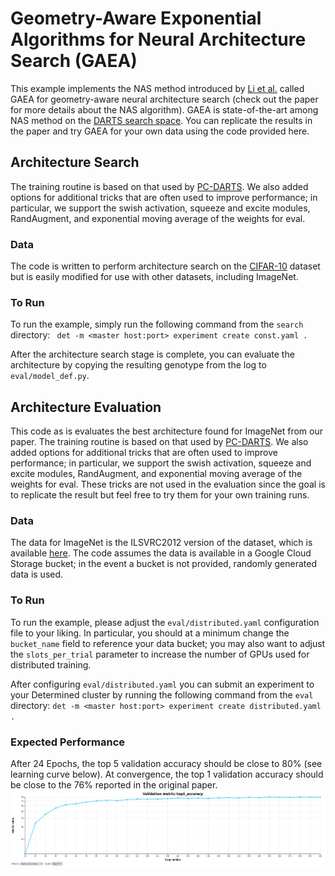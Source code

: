 # Geometry-Aware Exponential Algorithms for Neural Architecture Search (GAEA)

This example implements the NAS method introduced by [Li et al.](https://arxiv.org/abs/2004.07802) called GAEA for geometry-aware neural architecture search (check out the paper for more details about the NAS algorithm). GAEA is state-of-the-art among NAS method on the [DARTS search space](https://arxiv.org/abs/1806.09055). You can replicate the results in the paper and try GAEA for your own data using the code provided here.

## Architecture Search

The training routine is based on that used by [PC-DARTS](https://github.com/yuhuixu1993/PC-DARTS/blob/master/train_imagenet.py). We also added options for additional tricks that are often used to improve performance; in particular, we support the swish activation, squeeze and excite modules, RandAugment, and exponential moving average of the weights for eval.

### Data

The code is written to perform architecture search on the [CIFAR-10](https://www.cs.toronto.edu/~kriz/cifar.html) dataset but is easily modified for use with other datasets, including ImageNet.

### To Run

To run the example, simply run the following command from the `search` directory:
` det -m <master host:port> experiment create const.yaml .`

After the architecture search stage is complete, you can evaluate the architecture by copying the resulting genotype from the log to `eval/model_def.py`.

## Architecture Evaluation

This code as is evaluates the best architecture found for ImageNet from our paper. The training routine is based on that used by [PC-DARTS](https://github.com/yuhuixu1993/PC-DARTS/blob/master/train_imagenet.py). We also added options for additional tricks that are often used to improve performance; in particular, we support the swish activation, squeeze and excite modules, RandAugment, and exponential moving average of the weights for eval. These tricks are not used in the evaluation since the goal is to replicate the result but feel free to try them for your own training runs.

### Data

The data for ImageNet is the ILSVRC2012 version of the dataset, which is available [here](http://www.image-net.org/). The code assumes the data is available in a Google Cloud Storage bucket; in the event a bucket is not provided, randomly generated data is used.

### To Run

To run the example, please adjust the `eval/distributed.yaml` configuration file to your liking. In particular, you should at a minimum change the `bucket_name` field to reference your data bucket; you may also want to adjust the `slots_per_trial` parameter to increase the number of GPUs used for distributed training.

After configuring `eval/distributed.yaml` you can submit an experiment to your Determined cluster by running the following command from the `eval` directory:
`det -m <master host:port> experiment create distributed.yaml . `

### Expected Performance

After 24 Epochs, the top 5 validation accuracy should be close to 80% (see learning curve below). At convergence, the top 1 validation accuracy should be close to the 76% reported in the original paper.  
![](./eval/top5_val.png)
